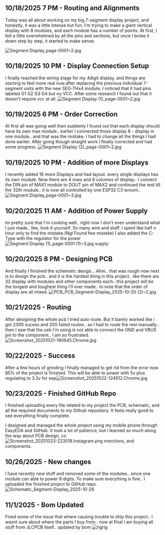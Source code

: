 <!--
  ===================    !!READ THIS NOTICE!!   ====================
  DO NOT edit this file manually. Your changes WILL BE OVERWRITTEN!
  This journal is auto generated and updated by Hack Club Blueprint.
  To edit this file, please edit your journal entries on Blueprint.
  ==================================================================
-->

## 10/18/2025 7 PM - Routing and Alignments  

Today was all about working on my big 7-segment display project, and honestly, it was a little intense but fun. I'm trying to make a giant vertical display with 8 modules, and each module has a number of points. At first, I felt a little overwhelmed by all the pins and sections, but once I broke it down step by step, it started to make sense.

![Segment Display_page-0001~2.jpg](https://blueprint.hackclub.com/user-attachments/blobs/proxy/eyJfcmFpbHMiOnsiZGF0YSI6MzAwMSwicHVyIjoiYmxvYl9pZCJ9fQ==--3b0c89258c7becd1ed3f329ec2201db88488fcc8/Segment%20Display_page-0001~2.jpg)
  

## 10/18/2025 10 PM - Display Connection Setup  

 I finally reached the wiring stage for my 4digit display, and things are starting to feel more real now.after replacing the previous individual 7-segment units with the new SEG-THx4 module, I noticed that it had pins labeled G1 G2 G3 G4 but no VCC. After some research I found out that it doesn't require vcc at all..![Segment Display (1)_page-0001~2.jpg](https://blueprint.hackclub.com/user-attachments/blobs/proxy/eyJfcmFpbHMiOnsiZGF0YSI6MzAxMywicHVyIjoiYmxvYl9pZCJ9fQ==--2863cc77bb5fcbbe366ad4974a45bba6f83e135c/Segment%20Display%20(1)_page-0001~2.jpg)
  

## 10/19/2025 6 PM - Order Correction   

At first all was going well then suddenly I found out that each display should have its own max module.. earlier I connected those display 8 - display in one module.. and that was the mistake. I had to change all the things I had done earlier. After going though straight work I finally corrected and had some progress..![Segment Display (2)_page-0001~2.jpg](https://blueprint.hackclub.com/user-attachments/blobs/proxy/eyJfcmFpbHMiOnsiZGF0YSI6MzM1MSwicHVyIjoiYmxvYl9pZCJ9fQ==--091543e78b21de11bfbf6c84771a5b944d4734eb/Segment%20Display%20(2)_page-0001~2.jpg)
  

## 10/19/2025 10 PM - Addition of more Displays  

I recently added 16 more Displays and had layout. every single displays has its own module. Now there are 4 rows and 8 columes of display.. I connect the DIN pin of MAX1 module to DOUT pin of MAX2 and continued the rest till the 32th module.. it is now all controlled by one ESP32 C3 wroom..![Segment Display_page-0001~3.jpg](https://blueprint.hackclub.com/user-attachments/blobs/proxy/eyJfcmFpbHMiOnsiZGF0YSI6MzQxNiwicHVyIjoiYmxvYl9pZCJ9fQ==--c77b883760144ace7f112ada24a037ecd2d5d62d/Segment%20Display_page-0001~3.jpg)
  

## 10/20/2025 11 AM - Addition of Power Supply  

Im pretty sure that I'm cooking well.. right now I don't even understand what I just made.. like, look it yourself. So many wire and stuff. I spent like half n hour only to find the mistake.(Ngl Found few mistake) I also added the C-Type with the regulator for the power ![Segment Display (1)_page-0001 (1)~3.jpg](https://blueprint.hackclub.com/user-attachments/blobs/proxy/eyJfcmFpbHMiOnsiZGF0YSI6MzY4NiwicHVyIjoiYmxvYl9pZCJ9fQ==--d6401beee7d9762b806b1e10b43c1d9e69799837/Segment%20Display%20(1)_page-0001%20(1)~3.jpg)
supply  

## 10/20/2025 8 PM - Designing PCB  

And finally I finished the schematic design... Ahm.. that was rough now next is to design the pcb.. and it is the hardest thing in this project.. like there are 32 display with modules and other components each.. this project will be the longest and toughest thing I'll ever made.. to note that the order of display are all mixed..![PCB_PCB_Segment-Display_2025-10-20 (2)~2.jpg](https://blueprint.hackclub.com/user-attachments/blobs/proxy/eyJfcmFpbHMiOnsiZGF0YSI6MzcyNSwicHVyIjoiYmxvYl9pZCJ9fQ==--7261aee32034db3a95297e6a6ff33897de17bd89/PCB_PCB_Segment-Display_2025-10-20%20(2)~2.jpg)
  

## 10/21/2025 - Routing  

After designing the whole pcb I tried auto route. But it barely worked like i got 2300 sucess and 200 failed routes.. so I had to route the rest manually.. then I saw that the usb I'm using is not able to connect the GND and VBUS pin to the component.. I am so frustrated.![Screenshot_20251021-190645.Chrome.jpg](https://blueprint.hackclub.com/user-attachments/blobs/proxy/eyJfcmFpbHMiOnsiZGF0YSI6NDA2NywicHVyIjoiYmxvYl9pZCJ9fQ==--aa6d9948a9926e5a09f2d1aa74b72db20602f1e2/Screenshot_20251021-190645.Chrome.jpg)
  

## 10/22/2025 - Success   

After a few hours of grinding I finally managed to get rid from the error now 85% of the project is finished. This will be able to power with 5v plus regulating to 3.3v for esp![Screenshot_20251022-124512.Chrome.jpg](https://blueprint.hackclub.com/user-attachments/blobs/proxy/eyJfcmFpbHMiOnsiZGF0YSI6NDM0MCwicHVyIjoiYmxvYl9pZCJ9fQ==--e662c0eca485bc4b77785fe53f40469e81344889/Screenshot_20251022-124512.Chrome.jpg)
  

## 10/23/2025 - Finished GitHub Repo  

I finished uploading every file related to my project the PCB, schematic, and all the required documents to my Github repository. It feels really good to see everything finally complete.

I designed and managed the whole project using my mobile phone through EasyEDA and GitHub. It took a lot of patience, but I learned so much along the way about PCB design, co![Screenshot_20251023-223518.Instagram.png](https://blueprint.hackclub.com/user-attachments/blobs/proxy/eyJfcmFpbHMiOnsiZGF0YSI6NDgyOCwicHVyIjoiYmxvYl9pZCJ9fQ==--fc785c284d15f64cf736dc313092d6f02cd6aeeb/Screenshot_20251023-223518.Instagram.png)
nnections, and components.  

## 10/26/2025 - New changes  

I have recently new stuff and removed some of the modules.. since one module can able to power 8 digits. To make sure everything is fine.. I uploaded the finished project to GitHub repo. ![Schematic_Segment-Display_2025-10-26](https://blueprint.hackclub.com/user-attachments/blobs/proxy/eyJfcmFpbHMiOnsiZGF0YSI6NTY1MCwicHVyIjoiYmxvYl9pZCJ9fQ==--0326cf0acdf77c2bdcafb0e65877407c0a8e5247/Schematic_Segment-Display_2025-10-26.jpg)
  

## 11/1/2025 - Bom Updated  

Fixed some of the issue that where causing trouble to ship this project.. I wasnt sure about where the parts I buy from.. now at final I am buying all stuff from JLCPCB itself.. updated by bom ![rigrig](https://blueprint.hackclub.com/user-attachments/blobs/proxy/eyJfcmFpbHMiOnsiZGF0YSI6NzM0OCwicHVyIjoiYmxvYl9pZCJ9fQ==--f583ec834e887023c460e6e35055b2b9f126a3c9/rigrig.jpg)
  


